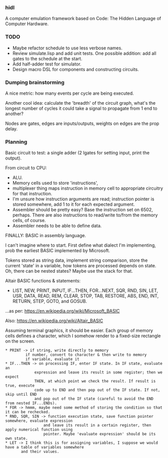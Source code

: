 ### hidl
A computer emulation framework based on Code: The Hidden Language of Computer Hardware.

### TODO
- Maybe refactor schedule to use less verbose names.
- Review simulate.lisp and add unit tests. One possible addition: add all gates to the schedule at the start.
- Add half-adder test for simulator.
- Design macro DSL for components and constructing circuits.

### Dumping brainstorming
A nice metric: how many events per cycle are being executed.

Another cool idea: calculate the 'breadth' of the circuit graph, what's the longest number of cycles it could take a signal to propagate from 1 end to another?

Nodes are gates, edges are inputs/outputs, weights on edges are the prop delay.

### Planning
Basic circuit to test: a single adder (2 lgates for setting input, print the output).

From circuit to CPU:
   * ALU.
   * Memory cells used to store 'instructions',
   * multiplexer thing maps instruction in memory cell to appropriate circuitry for that instruction.
   * I'm unsure how instruction arguments are read; instruction pointer is stored somewhere, add 1 to it for each expected argument.
   * Assembler should be pretty easy? Base the instruction set on 6502, perhaps. There are also instructions to read/write to/from the memory cells, of course.
   * Assembler needs to be able to define data.

FINALLY: BASIC in assembly language.

I can't imagine where to start. First define what dialect I'm implementing, prob the earliest BASIC implemented by Microsoft.

Tokens stored as string data, implement string comparison, store the current 'state' in a variable, how tokens are processed depends on state. Oh, there can be nested states? Maybe use the stack for that.

Altair BASIC functions & statements:
  * LIST, NEW, PRINT, INPUT, IF...THEN, FOR...NEXT, SQR, RND, SIN, LET, USR, DATA, READ, REM, CLEAR, STOP, TAB, RESTORE, ABS, END, INT, RETURN, STEP, GOTO, and GOSUB. 

...as per: https://en.wikipedia.org/wiki/Microsoft_BASIC

Also: https://en.wikipedia.org/wiki/Altair_BASIC

Assuming terminal graphics, it should be easier. Each group of memory cells defines a character, which I somehow render to a fixed-size rectangle on the screen.
    
    * PRINT -> if string, write directly to memory
             if number, convert to character & then write to memory
             if variable, evaluate it
    * IF...THEN -> on processing IF, enter IF state. In IF state, evaluate an
                 expression and leave its result in some register; then we expect
                 THEN, at which point we check the result. If result is true, execute
                 code up to END and then pop out of the IF state. If not, skip until END
                 and pop out of the IF state (careful to avoid the END from nested IF...ENDs).
    * FOR -> hmmm, maybe need some method of storing the condition so that it can be rechecked.
    * RND, SQR, SIN -> function execution state, save function pointer somewhere, evaluate expression
                     and leave its result in a certain register, then apply numerical function using
                     pointer. Maybe 'evaluate expression' should be its own state.
    * LET -> I think this is for assigning variables, I suppose we would have a table of variables somewhere
           and their values.